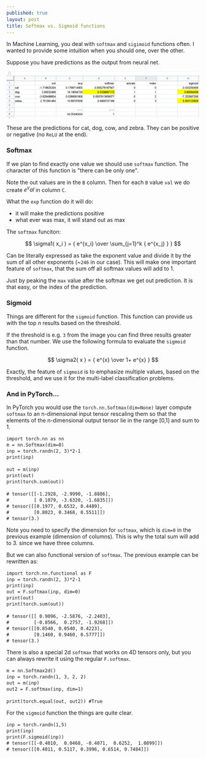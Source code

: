```yaml
---
published: true
layout: post
title: Softmax vs. Sigmoid functions
---
```


In Machine Learning, you deal with `softmax` and `sigimoid` functions often.
I wanted to provide some intuition when you should one, over the other.

Suppose you have predictions as the output from neural net.

![IMG](/images/ss1.png)

These are the predictions for cat, dog, cow, and zebra. They can be positive or negative (no `ReLU` at the end).

### Softmax

If we plan to find exactly one value we should use `softmax` function.
The character of this function is "there can be only one".

Note the out values are in the `B` column. Then for each `B` value `val` we do create $e^val$ in column `C`.

What the `exp` function do it will do:
* it will make the predictions positive
* what ever was max, it will stand out as max

The `softmax` funciton:

$$ \sigma1( x_i ) =  {     e^{x_i} \over \sum_{j=1}^k { e^{x_j} } } $$

Can be literally expressed as take the exponent value and divide it by the sum of all other exponents (~`246` in our case). This will make one important feature of `softmax`, that the sum off all softmax values will add to 1.

Just by peaking the `max` value after the softmax we get out prediction. It is that easy, or the index of the prediction.

### Sigmoid

Things are different for the `sigmoid` function. This function can provide us with the top $n$ results based on the threshold.

If the threshold is e.g. `3` from the image you can find three results greater than that number. We use the following formula to evaluate the `sigmoid` function.

$$ \sigma2( x ) =  { e^{x} \over 1+ e^{x} } $$

Exactly, the feature of `sigmoid` is to emphasize multiple values, based on the threshold, and we use it for the multi-label classification problems.

### And in PyTorch...

In PyTorch you would use the `torch.nn.Softmax(dim=None)` layer compute `softmax` to an n-dimensional input tensor rescaling them so that the elements of the n-dimensional output tensor lie in the range [0,1] and sum to 1.
```
import torch.nn as nn
m = nn.Softmax(dim=0)
inp = torch.randn(2, 3)*2-1
print(inp)

out = m(inp)
print(out)
print(torch.sum(out))

# tensor([[-1.2928, -2.9990, -1.8886],
#         [ 0.1079, -3.6320, -1.6835]])
# tensor([[0.1977, 0.6532, 0.4489],
#         [0.8023, 0.3468, 0.5511]])
# tensor(3.)

```
Note you need to specify the dimension for `softmax`, which is `dim=0` in the previous example (dimension of columns). This is why the total sum will add to 3. since we have three columns.

But we can also functional version of `softmax`. The previous example can be rewritten as:

```
import torch.nn.functional as F
inp = torch.randn(2, 3)*2-1
print(inp)
out = F.softmax(inp, dim=0)
print(out)
print(torch.sum(out))

# tensor([[ 0.9096, -2.5876, -2.2403],
#         [-0.8566,  0.2757, -1.9268]])
# tensor([[0.8540, 0.0540, 0.4223],
#         [0.1460, 0.9460, 0.5777]])
# tensor(3.)
```

There is also a special 2d `softmax` that works on 4D tensors only, but you can always rewrite it using the regular `F.softmax`.
```
m = nn.Softmax2d()
inp = torch.randn(1, 3, 2, 2)
out = m(inp)
out2 = F.softmax(inp, dim=1)

print(torch.equal(out, out2)) #True
```

For the `sigmoid` function the things are quite clear.
```
inp = torch.randn(1,5)
print(inp)
print(F.sigmoid(inp))
# tensor([[-0.4010,  0.0468, -0.4071,  0.6252,  1.0899]])
# tensor([[0.4011, 0.5117, 0.3996, 0.6514, 0.7484]])
```











